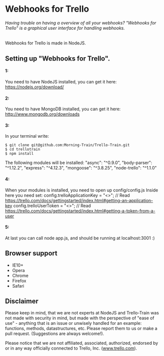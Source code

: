 # Webhooks for Trello
###### Having trouble on having a overview of all your webhooks? "Webhooks for Trello" is a graphical user interface for handling webhooks.

Webhooks for Trello is made in NodeJS.

## Setting up "Webhooks for Trello".
#### 1:
You need to have NodeJS installed, you can get it here:
https://nodejs.org/download/

#### 2:
You need to have MongoDB installed, you can get it here:
http://www.mongodb.org/downloads

#### 3:
In your terminal write:


    $ git clone git@github.com:Morning-Train/Trello-Train.git
    $ cd trellotrain
    $ npm install


The following modules will be installed:
    "async": "^0.9.0",
    "body-parser": "^1.12.2",
    "express": "^4.12.3",
    "mongoose": "^3.8.25",
    "node-trello": "^1.1.0"

#### 4:
When your modules is installed, you need to open up config/config.js
Inside here you need set:
config.trelloApplicationKey = "<<Insert your application key>>"; // Read https://trello.com/docs/gettingstarted/index.html#getting-an-application-key
config.trelloUserToken = "<<Insert your user token>>"; // Read https://trello.com/docs/gettingstarted/index.html#getting-a-token-from-a-user

#### 5:
At last you can call node app.js, and should be running at localhost:3001 :)

## Browser support
- IE10+
- Opera
- Chrome
- Firefox
- Safari

## Disclaimer
Please keep in mind, that we are not experts at NodeJS and Trello-Train
was not made with security in mind, but made with the perspective of
"ease of use" - anything that is an issue or unwisely handled for an
example: functions, methods, datastructures, etc. Please report them
to us or make a pull request. (Suggestions are always welcome!).

Please notice that we are not affiliated, associated, authorized, endorsed by or in any way officially connected to Trello, Inc. (www.trello.com).
